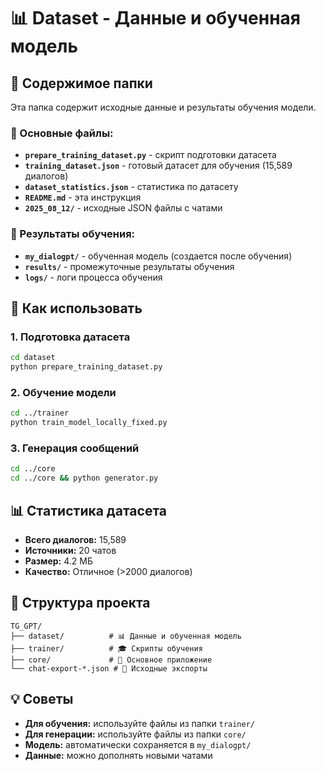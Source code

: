 # 📊 Dataset - Данные и обученная модель

## 📁 Содержимое папки

Эта папка содержит исходные данные и результаты обучения модели.

### 🔧 Основные файлы:

- **`prepare_training_dataset.py`** - скрипт подготовки датасета
- **`training_dataset.json`** - готовый датасет для обучения (15,589 диалогов)
- **`dataset_statistics.json`** - статистика по датасету
- **`README.md`** - эта инструкция
- **`2025_08_12/`** - исходные JSON файлы с чатами

### 🎯 Результаты обучения:

- **`my_dialogpt/`** - обученная модель (создается после обучения)
- **`results/`** - промежуточные результаты обучения
- **`logs/`** - логи процесса обучения

## 🚀 Как использовать

### 1. Подготовка датасета
```bash
cd dataset
python prepare_training_dataset.py
```

### 2. Обучение модели
```bash
cd ../trainer
python train_model_locally_fixed.py
```

### 3. Генерация сообщений
```bash
cd ../core
cd ../core && python generator.py
```

## 📊 Статистика датасета

- **Всего диалогов:** 15,589
- **Источники:** 20 чатов
- **Размер:** 4.2 МБ
- **Качество:** Отличное (>2000 диалогов)

## 🔗 Структура проекта

```
TG_GPT/
├── dataset/          # 📊 Данные и обученная модель
├── trainer/          # 🎓 Скрипты обучения
├── core/             # 🚀 Основное приложение
└── chat-export-*.json # 📱 Исходные экспорты
```

## 💡 Советы

- **Для обучения:** используйте файлы из папки `trainer/`
- **Для генерации:** используйте файлы из папки `core/`
- **Модель:** автоматически сохраняется в `my_dialogpt/`
- **Данные:** можно дополнять новыми чатами 